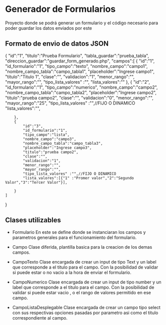 # Generador de Formularios
Proyecto donde se podrá generar un formulario y el código necesario para poder guardar los datos enviados por este

## Formato de envio de datos  JSON

{
    "id":"1",
    "titulo":"Prueba Formulario",
    "tabla_guardar":"prueba_tabla",
    "direccion_guardar":"guardar_form_generado.php",
    "campos":[
        {
            "id":"1",
            "id_formulario":"1",
            "tipo_campo":"texto",
            "nombre_campo":"campo1",
            "nombre_campo_tabla":"campo_tabla1",
            "placeholder":"Ingrese campo1",
            "titulo":"Titulo 1",
            "clase":"",
            "validacion":"1",
            "menor_rango":"",
            "mayor_rango":"",
            "tipo_lista_valores" :"",
            "lista_valores":""
        },
        {
            "id":"2",
            "id_formulario":"1",
            "tipo_campo":"numerico",
            "nombre_campo":"campo2",
            "nombre_campo_tabla":"campo_tabla2",
            "placeholder":"Ingrese campo2",
            "titulo":"prueba campo2",
            "clase":"",
            "validacion":"0",
            "menor_rango":"",
            "mayor_rango":"25",
            "tipo_lista_valores" :"",//FIJO O DINAMICO
            "lista_valores":"",

        },
        {
            "id":"3",
            "id_formulario":"1",
            "tipo_campo":"lista",
            "nombre_campo":"campo3",
            "nombre_campo_tabla":"campo_tabla3",
            "placeholder":"Ingrese campo3",
            "titulo":"prueba campo2",
            "clase":"",
            "validacion":"1",
            "menor_rango":"",
            "mayor_rango":"",
            "tipo_lista_valores" :"",//FIJO O DINAMICO
            "lista_valores":[{"1" :"Promer valor","2":"Segundo Valor","3":"Tercer Valor"}],

        }
    ]
}

## Clases utilizables
* Formulario
    En este se define donde se instanciaran los campos y parametros generales para el funcionamiento del formulario.

* Campo
    Clase diferida, plantilla basica para la creacion de los demas campos.

* CampoTexto
    Clase encargada de crear un input de tipo Text y un label que corresponde a el titulo para el campo. Con la posibilidad de validar si puede estar o no vacio a la hora de enviar el formulario.

* CampoNumerico
    Clase encargada de crear un input de tipo number y un label que corresponde a el titulo para el campo. Con la posibilidad de validar si puede estar vacio , o el rango de valores permitido en ese campo.
* CampoListaDesplegable
    Clase encargada de crear un campo tipo select con sus respectivas opciones pasadas por parametro asi como el titulo correspondiente al campo.
    
